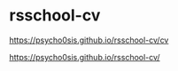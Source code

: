 # rsschool-cv

https://psycho0sis.github.io/rsschool-cv/cv  

https://psycho0sis.github.io/rsschool-cv/